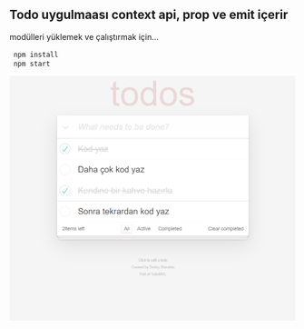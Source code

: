 ## Todo uygulmaası context api, prop ve emit içerir



modülleri yüklemek ve çalıştırmak için...  
```
 npm install 
 npm start   
  ```   

![ss](ss1.png)


